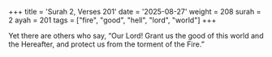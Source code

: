 +++
title = 'Surah 2, Verses 201'
date = '2025-08-27'
weight = 208
surah = 2
ayah = 201
tags = ["fire", "good", "hell", "lord", "world"]
+++

Yet there are others who say, “Our Lord! Grant us the good of this world and the Hereafter, and protect us from the torment of the Fire.”